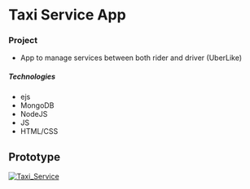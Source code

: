 # Taxi Service App


### Project

- App to manage services between both rider and driver (UberLike)

##### Technologies

- ejs
- MongoDB
- NodeJS
- JS
- HTML/CSS

## Prototype

<a href="https://ibb.co/WBLPJTy"><img src="https://i.ibb.co/vLSQntP/Screen-Shot-2020-09-09-at-5-58-19-PM.png" alt="Taxi_Service" border="0"></a>
